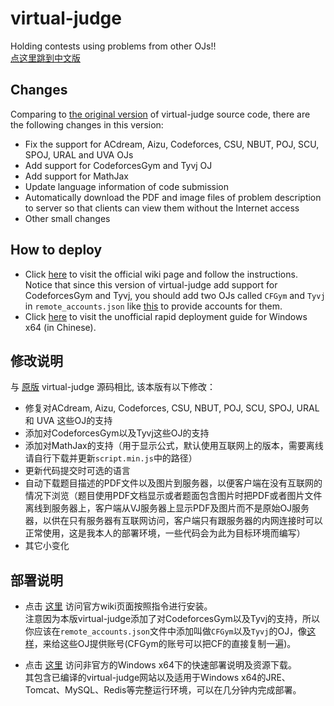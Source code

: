 
virtual-judge
=============

Holding contests using problems from other OJs!!  
[点这里跳到中文版](#修改说明1)

## Changes

Comparing to [the original version](https://github.com/chaoshxxu/virtual-judge/tree/9dc0be82ed7e05dc17b7f042a935bf3db8435ce4) of virtual-judge source code, there are the following changes in this version:

- Fix the support for ACdream, Aizu, Codeforces, CSU, NBUT, POJ, SCU, SPOJ, URAL and UVA OJs
- Add support for CodeforcesGym and Tyvj OJ
- Add support for MathJax
- Update language information of code submission
- Automatically download the PDF and image files of problem description to server so that clients can view them without the Internet access
- Other small changes


## How to deploy

- Click [here](https://github.com/chaoshxxu/virtual-judge/wiki/How-to-deploy-your-own-Virtual-Judge) to visit the official wiki page and follow the instructions.  
  Notice that since this version of virtual-judge add support for CodeforcesGym and Tyvj, you should add two OJs called `CFGym` and `Tyvj` in `remote_accounts.json` like [this](https://gist.github.com/hnshhslsh/eb79be0d2a436a16cec77ff2f8552f7e) to provide accounts for them.
- Click [here](https://www.myblog.link/2017/01/09/VJudge-On-Windows-X64/) to visit the unofficial rapid deployment guide for Windows x64 (in Chinese).

## 修改说明

与 [原版](https://github.com/chaoshxxu/virtual-judge/tree/9dc0be82ed7e05dc17b7f042a935bf3db8435ce4) virtual-judge 源码相比, 该本版有以下修改：
- 修复对ACdream, Aizu, Codeforces, CSU, NBUT, POJ, SCU, SPOJ, URAL 和 UVA 这些OJ的支持
- 添加对CodeforcesGym以及Tyvj这些OJ的支持
- 添加对MathJax的支持（用于显示公式，默认使用互联网上的版本，需要离线请自行下载并更新`script.min.js`中的路径）
- 更新代码提交时可选的语言
- 自动下载题目描述的PDF文件以及图片到服务器，以便客户端在没有互联网的情况下浏览（题目使用PDF文档显示或者题面包含图片时把PDF或者图片文件离线到服务器上，客户端从VJ服务器上显示PDF及图片而不是原始OJ服务器，以供在只有服务器有互联网访问，客户端只有跟服务器的内网连接时可以正常使用，这是我本人的部署环境，一些代码会为此为目标环境而编写）
- 其它小变化

## 部署说明

- 点击 [这里](https://github.com/chaoshxxu/virtual-judge/wiki/How-to-deploy-your-own-Virtual-Judge) 访问官方wiki页面按照指令进行安装。  
  注意因为本版virtual-judge添加了对CodeforcesGym以及Tyvj的支持，所以你应该在`remote_accounts.json`文件中添加叫做`CFGym`以及`Tyvj`的OJ，像[这样](https://gist.github.com/hnshhslsh/eb79be0d2a436a16cec77ff2f8552f7e)，来给这些OJ提供账号(CFGym的账号可以把CF的直接复制一遍)。

- 点击 [这里](https://www.myblog.link/2017/01/09/VJudge-On-Windows-X64/) 访问非官方的Windows x64下的快速部署说明及资源下载。  
  其包含已编译的virtual-judge网站以及适用于Windows x64的JRE、Tomcat、MySQL、Redis等完整运行环境，可以在几分钟内完成部署。

